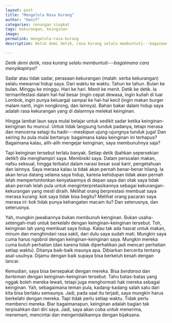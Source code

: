 ```yaml
---
layout: post
title: "Mengelola Rasa Kurang"
author: "Hanif" 
categories: renungan singkat
tags: kekurangan, keinginan
image: 
permalink: mengelola-rasa-kurang
description: Detik demi detik, rasa kurang selalu membuntuti---bagaimana cara menyikapinya?

---
```


*Detik demi detik, rasa kurang selalu membuntuti---bagaimana cara menyikapinya?*<!--more-->

Sadar atau tidak sadar, perasaan kekurangan (malah: serba kekurangan) selalu mewarnai hidup saya. Dari waktu ke waktu. Tahun ke tahun. Bulan ke bulan. Minggu ke minggu. Hari ke hari. Menit ke menit. Detik ke detik. Ia termanifestasi dalam hal-hal besar (ingin cepat dewasa, ingin kuliah di luar Lombok, ingin punya keluarga) sampai ke hal-hal kecil (ingin makan burger malam nanti, ingin nongkrong, dan lainnya). Bahan bakar dalam hidup saya adalah rasa kekurangan yang di dalamnya melekat keinginan. 

Hingga lambat laun saya mulai belajar untuk sedikit sadar ketika keinginan-keinginan itu muncul. Untuk tidak langsung tunduk padanya, tetapi merasa dan mencerna selagi itu hadir---meskipun ujung-ujungnya tunduk juga! Dan seiring itu pula mulai bertanya: bagaimana kalau keinginan ini terhapus? Bagaimana kalau, alih-alih mengejar keinginan, saya membunuhnya saja?

Tapi keinginan tersebut terlalu banyak. Setiap detik (bahkan sepersekian detik!) dia menghampiri saya. Membisiki saya. Dalam persoalan makan, nafsu seksual, hingga terbalut dalam narasi besar soal karir, pengetahuan dan lainnya. Saya merasa kalau ia tidak akan pernah benar-benar hilang. Ia akan terus datang selama saya hidup, karena kehidupan tidak akan pernah lelah mempertontonkan kenyataannya di depan saya dan otak saya tidak akan pernah lelah pula untuk menginterpretasikannya sebagai kekurangan-kekurangan yang mesti diraih. Melihat orang berprestasi membuat saya merasa kurang: kok saya tidak bisa begitu? Melihat orang pacaran saya merasa iri: kok tidak punya kehangatan macam itu? Dan seterusnya, dan seterusnya. 

Yah, mungkin jawabannya bukan membunuh keinginan. Bukan usaha-setengah-mati untuk berkelahi dengan keinginan-keinginan tersebut. Toh, keinginan lah yang membuat saya hidup. Kalau tak ada hasrat untuk makan, minum dan menghindari rasa sakit, dari dulu saya sudah mati. Mungkin saya cuma harus ngobrol dengan keinginan-keinginan saya. Mungkin mereka cuma butuh perhatian (dan karena tidak diperhatikan jadi mencari perhatian setiap waktu). Ditanya baik-baik maunya apa. Dibiarkan bercerita tentang asal-usulnya. Dijamu dengan baik supaya bisa berkeluh kesah dengan lancar.  

Kemudian, saya bisa bersepakat dengan mereka. Bisa *berdansa* dan *berteman* dengan keinginan-keinginan tersebut. Tahu batas-batas yang nggak boleh mereka lewati, tetapi juga menghormati hak mereka sebagai keinginan. Yah, sebagaimana teman pula, kadang-kadang salah satu dari kita bisa berlaku semaunya. Jadi, pada saat itu terjadi, saya mungkin harus berkelahi dengan mereka. Tapi tidak perlu setiap waktu. Tidak perlu membenci mereka. Biar bagaimanapun, keinginan adalah bagian tak terpisahkan dari diri saya. Jadi, saya akan coba untuk menerima, menemani, mencintai dan mengendalikannya dengan bijaksana. 
